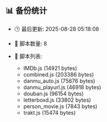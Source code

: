 ## 📊 备份统计

- 🕒 最后更新: 2025-08-28 05:18:08
- 📁 脚本数量: 8
- 📄 脚本列表:

  - IMDb.js (14921 bytes)
  - combined.js (203386 bytes)
  - danmu_auto.js (75676 bytes)
  - danmu_playurl.js (46918 bytes)
  - douban.js (96154 bytes)
  - letterboxd.js (33802 bytes)
  - person_movie.js (7843 bytes)
  - trakt.js (15474 bytes)
